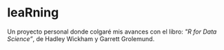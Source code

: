# leaRning

Un proyecto personal donde colgaré mis avances con el libro: *"R for Data Science”*, de Hadley Wickham y Garrett Grolemund.